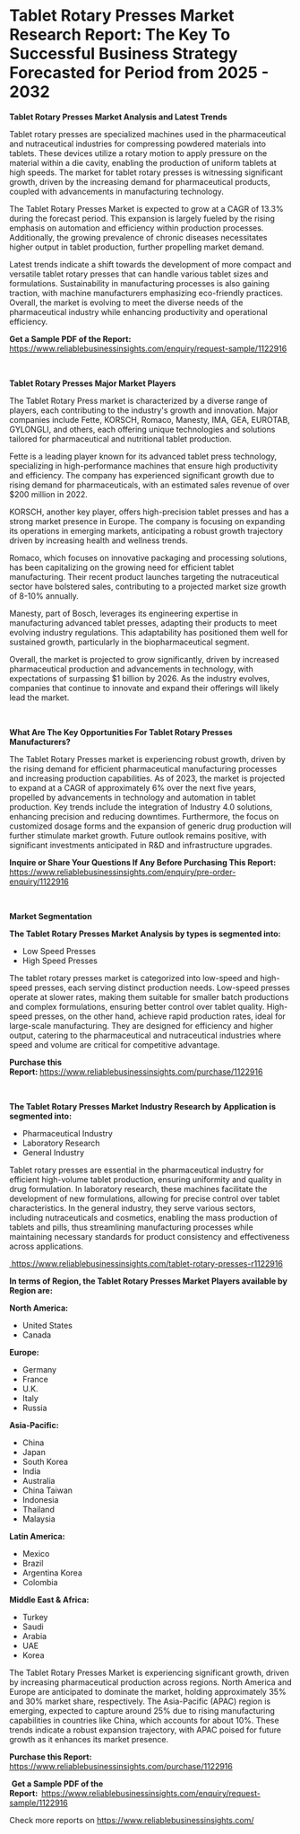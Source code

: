<p><h1>Tablet Rotary Presses Market Research Report: The Key To Successful Business Strategy Forecasted for Period from 2025 - 2032</h1></p><p><strong>Tablet Rotary Presses Market Analysis and Latest Trends</strong></p>
<p><p>Tablet rotary presses are specialized machines used in the pharmaceutical and nutraceutical industries for compressing powdered materials into tablets. These devices utilize a rotary motion to apply pressure on the material within a die cavity, enabling the production of uniform tablets at high speeds. The market for tablet rotary presses is witnessing significant growth, driven by the increasing demand for pharmaceutical products, coupled with advancements in manufacturing technology. </p><p>The Tablet Rotary Presses Market is expected to grow at a CAGR of 13.3% during the forecast period. This expansion is largely fueled by the rising emphasis on automation and efficiency within production processes. Additionally, the growing prevalence of chronic diseases necessitates higher output in tablet production, further propelling market demand. </p><p>Latest trends indicate a shift towards the development of more compact and versatile tablet rotary presses that can handle various tablet sizes and formulations. Sustainability in manufacturing processes is also gaining traction, with machine manufacturers emphasizing eco-friendly practices. Overall, the market is evolving to meet the diverse needs of the pharmaceutical industry while enhancing productivity and operational efficiency.</p></p>
<p><strong>Get a Sample PDF of the Report:&nbsp;</strong> <a href="https://www.reliablebusinessinsights.com/enquiry/request-sample/1122916?utm_campaign=2111&utm_medium=2&utm_source=Github&utm_content=ia&utm_term=03032025&utm_id=tablet-rotary-presses">https://www.reliablebusinessinsights.com/enquiry/request-sample/1122916</a></p>
<p>&nbsp;</p>
<p><strong>Tablet Rotary Presses Major Market Players</strong></p>
<p><p>The Tablet Rotary Press market is characterized by a diverse range of players, each contributing to the industry's growth and innovation. Major companies include Fette, KORSCH, Romaco, Manesty, IMA, GEA, EUROTAB, GYLONGLI, and others, each offering unique technologies and solutions tailored for pharmaceutical and nutritional tablet production. </p><p>Fette is a leading player known for its advanced tablet press technology, specializing in high-performance machines that ensure high productivity and efficiency. The company has experienced significant growth due to rising demand for pharmaceuticals, with an estimated sales revenue of over $200 million in 2022. </p><p>KORSCH, another key player, offers high-precision tablet presses and has a strong market presence in Europe. The company is focusing on expanding its operations in emerging markets, anticipating a robust growth trajectory driven by increasing health and wellness trends.</p><p>Romaco, which focuses on innovative packaging and processing solutions, has been capitalizing on the growing need for efficient tablet manufacturing. Their recent product launches targeting the nutraceutical sector have bolstered sales, contributing to a projected market size growth of 8-10% annually. </p><p>Manesty, part of Bosch, leverages its engineering expertise in manufacturing advanced tablet presses, adapting their products to meet evolving industry regulations. This adaptability has positioned them well for sustained growth, particularly in the biopharmaceutical segment.</p><p>Overall, the market is projected to grow significantly, driven by increased pharmaceutical production and advancements in technology, with expectations of surpassing $1 billion by 2026. As the industry evolves, companies that continue to innovate and expand their offerings will likely lead the market.</p></p>
<p>&nbsp;</p>
<p><strong>What Are The Key Opportunities For Tablet Rotary Presses Manufacturers?</strong></p>
<p><p>The Tablet Rotary Presses market is experiencing robust growth, driven by the rising demand for efficient pharmaceutical manufacturing processes and increasing production capabilities. As of 2023, the market is projected to expand at a CAGR of approximately 6% over the next five years, propelled by advancements in technology and automation in tablet production. Key trends include the integration of Industry 4.0 solutions, enhancing precision and reducing downtimes. Furthermore, the focus on customized dosage forms and the expansion of generic drug production will further stimulate market growth. Future outlook remains positive, with significant investments anticipated in R&D and infrastructure upgrades.</p></p>
<p><strong>Inquire or Share Your Questions If Any Before Purchasing This Report:</strong> <a href="https://www.reliablebusinessinsights.com/enquiry/pre-order-enquiry/1122916?utm_campaign=2111&utm_medium=2&utm_source=Github&utm_content=ia&utm_term=03032025&utm_id=tablet-rotary-presses">https://www.reliablebusinessinsights.com/enquiry/pre-order-enquiry/1122916</a></p>
<p>&nbsp;</p>
<p><strong>Market Segmentation</strong></p>
<p><strong>The Tablet Rotary Presses Market Analysis by types is segmented into:</strong></p>
<p><ul><li>Low Speed Presses</li><li>High Speed Presses</li></ul></p>
<p><p>The tablet rotary presses market is categorized into low-speed and high-speed presses, each serving distinct production needs. Low-speed presses operate at slower rates, making them suitable for smaller batch productions and complex formulations, ensuring better control over tablet quality. High-speed presses, on the other hand, achieve rapid production rates, ideal for large-scale manufacturing. They are designed for efficiency and higher output, catering to the pharmaceutical and nutraceutical industries where speed and volume are critical for competitive advantage.</p></p>
<p><strong>Purchase this Report:&nbsp;</strong><a href="https://www.reliablebusinessinsights.com/purchase/1122916?utm_campaign=2111&utm_medium=2&utm_source=Github&utm_content=ia&utm_term=03032025&utm_id=tablet-rotary-presses">https://www.reliablebusinessinsights.com/purchase/1122916</a></p>
<p>&nbsp;</p>
<p><strong>The Tablet Rotary Presses Market Industry Research by Application is segmented into:</strong></p>
<p><ul><li>Pharmaceutical Industry</li><li>Laboratory Research</li><li>General Industry</li></ul></p>
<p><p>Tablet rotary presses are essential in the pharmaceutical industry for efficient high-volume tablet production, ensuring uniformity and quality in drug formulation. In laboratory research, these machines facilitate the development of new formulations, allowing for precise control over tablet characteristics. In the general industry, they serve various sectors, including nutraceuticals and cosmetics, enabling the mass production of tablets and pills, thus streamlining manufacturing processes while maintaining necessary standards for product consistency and effectiveness across applications.</p></p>
<p><a href="https://www.reliablebusinessinsights.com/tablet-rotary-presses-r1122916?utm_campaign=2111&utm_medium=2&utm_source=Github&utm_content=ia&utm_term=03032025&utm_id=tablet-rotary-presses">&nbsp;https://www.reliablebusinessinsights.com/tablet-rotary-presses-r1122916</a></p>
<p><strong>In terms of Region, the Tablet Rotary Presses Market Players available by Region are:</strong></p>
<p>
    <p> <strong> North America: </strong>
        <ul>
            <li>United States</li>
            <li>Canada</li>
        </ul>
        </p> 
    <p> <strong> Europe: </strong>
        <ul>
            <li>Germany</li>
            <li>France</li>
            <li>U.K.</li>
            <li>Italy</li>
            <li>Russia</li>
        </ul>
        </p> 
    <p> <strong> Asia-Pacific: </strong>
        <ul>
            <li>China</li>
            <li>Japan</li>
            <li>South Korea</li>
            <li>India</li>
            <li>Australia</li>
            <li>China Taiwan</li>
            <li>Indonesia</li>
            <li>Thailand</li>
            <li>Malaysia</li>
        </ul>
        </p> 
    <p> <strong> Latin America: </strong>
        <ul>
            <li>Mexico</li>
            <li>Brazil</li>
            <li>Argentina Korea</li>
            <li>Colombia</li>
        </ul>
        </p> 
    <p> <strong> Middle East & Africa: </strong>
        <ul>
            <li>Turkey</li>
            <li>Saudi</li>
            <li>Arabia</li>
            <li>UAE</li>
            <li>Korea</li>
        </ul>
    </p>
    </p>
<p><p>The Tablet Rotary Presses Market is experiencing significant growth, driven by increasing pharmaceutical production across regions. North America and Europe are anticipated to dominate the market, holding approximately 35% and 30% market share, respectively. The Asia-Pacific (APAC) region is emerging, expected to capture around 25% due to rising manufacturing capabilities in countries like China, which accounts for about 10%. These trends indicate a robust expansion trajectory, with APAC poised for future growth as it enhances its market presence.</p></p>
<p><strong>Purchase this Report: </strong><a href="https://www.reliablebusinessinsights.com/purchase/1122916?utm_campaign=2111&utm_medium=2&utm_source=Github&utm_content=ia&utm_term=03032025&utm_id=tablet-rotary-presses">https://www.reliablebusinessinsights.com/purchase/1122916</a></p>
<p>&nbsp;<strong>Get a Sample PDF of the Report:&nbsp;&nbsp;</strong><a href="https://www.reliablebusinessinsights.com/enquiry/request-sample/1122916?utm_campaign=2111&utm_medium=2&utm_source=Github&utm_content=ia&utm_term=03032025&utm_id=tablet-rotary-presses">https://www.reliablebusinessinsights.com/enquiry/request-sample/1122916</a></p>
<p><strong></strong></p>
<p>Check more reports on <a href="https://www.reliablebusinessinsights.com/?utm_campaign=2111&utm_medium=2&utm_source=Github&utm_content=ia&utm_term=03032025&utm_id=tablet-rotary-presses">https://www.reliablebusinessinsights.com/</a></p>